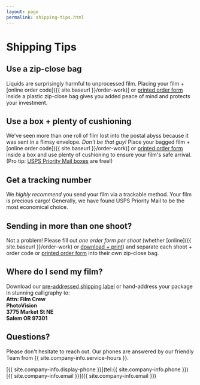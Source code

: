 ```yaml
---
layout: page
permalink: shipping-tips.html
---
```


# Shipping Tips

## Use a zip-close bag
Liquids are surprisingly harmful to unprocessed film. Placing your film + [online order code]({{ site.baseurl }}/order-work)] or <a href="{{site.baseurl}}/images/PhotoVision-Film-Order-Form.pdf" target="_blank">printed order form</a> inside a plastic zip-close bag gives you added peace of mind and protects your investment.

## Use a box + plenty of cushioning
We've seen more than one roll of film lost into the postal abyss because it was sent in a flimsy envelope. *Don't be that guy!* Place your bagged film + [online order code]({{ site.baseurl }}/order-work)] or <a href="{{site.baseurl}}/images/PhotoVision-Film-Order-Form.pdf" target="_blank">printed order form</a> inside a box and use plenty of cushioning to ensure your film's safe arrival. (Pro tip: [USPS Priority Mail boxes](http://store.usps.com/store/results/free-shipping-supplies/shipping-supplies/_/N-alnx4jZ7d0v8v) are free!)

## Get a tracking number
We _highly recommend_ you send your film via a trackable method. Your film is precious cargo! Generally, we have found USPS Priority Mail to be the most economical choice. 

## Sending in more than one shoot?
Not a problem! Please fill out *one order form per shoot* (whether [online]({{ site.baseurl }}/order-work) or <a href="{{site.baseurl}}/images/PhotoVision-Film-Order-Form.pdf" target="_blank">download + print</a>) and separate each shoot + order code or <a href="{{site.baseurl}}/images/PhotoVision-Film-Order-Form.pdf" target="_blank">printed order form</a> into their own zip-close bag.

## Where do I send my film?
Download our <a href="{{site.baseurl}}/images/PhotoVision+Mailing+Label.pdf" target="_blank">pre-addressed shipping label</a> or hand-address your package in stunning calligraphy to:  
**Attn: Film Crew**  
**PhotoVision**  
**3775 Market St NE**  
**Salem OR 97301**

## Questions?
Please don't hesitate to reach out. Our phones are answered by our friendly Team from {{ site.company-info.service-hours }}.

[{{ site.company-info.display-phone }}](tel:{{ site.company-info.phone }})  
[{{ site.company-info.email }}]({{ site.company-info.email }})
